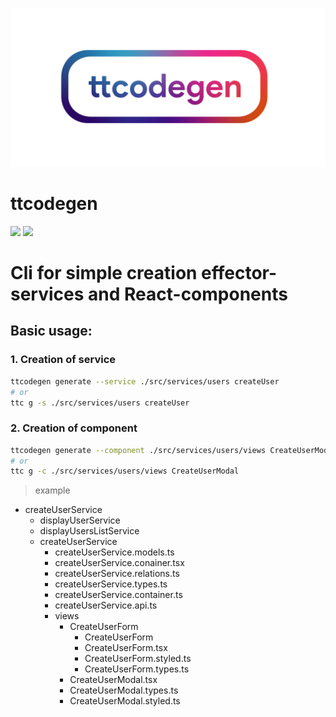 ![](/assets/logo.png)
# ttcodegen
![](https://img.shields.io/github/package-json/v/pronix575/ttcodegen) ![](https://img.shields.io/npm/dt/@pronix/ttcodegen.svg)

# Cli for simple creation effector-services and React-components

## Basic usage:

### 1. Creation of service

```bash
ttcodegen generate --service ./src/services/users createUser
# or
ttc g -s ./src/services/users createUser
```

### 2. Creation of component
```bash
ttcodegen generate --component ./src/services/users/views CreateUserModal
# or
ttc g -c ./src/services/users/views CreateUserModal
```

> example

- createUserService
  - displayUserService
  - displayUsersListService
  - createUserService
    - createUserService.models.ts
    - createUserService.conainer.tsx
    - createUserService.relations.ts
    - createUserService.types.ts
    - createUserService.container.ts
    - createUserService.api.ts
    - views 
      - CreateUserForm
          - CreateUserForm
          - CreateUserForm.tsx
          - CreateUserForm.styled.ts
          - CreateUserForm.types.ts
      - CreateUserModal.tsx
      - CreateUserModal.types.ts
      - CreateUserModal.styled.ts